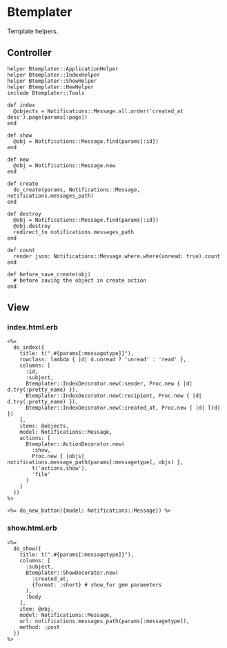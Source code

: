 # Btemplater

Template helpers.

## Controller

    helper Btemplater::ApplicationHelper
    helper Btemplater::IndexHelper
    helper Btemplater::ShowHelper
    helper Btemplater::NewHelper
    include Btemplater::Tools

    def index
      @objects = Notifications::Message.all.order('created_at desc').page(params[:page])
    end

    def show
      @obj = Notifications::Message.find(params[:id])
    end

    def new
      @obj = Notifications::Message.new
    end

    def create
      do_create(params, Notifications::Message, notifications.messages_path)
    end

    def destroy
      @obj = Notifications::Message.find(params[:id])
      @obj.destroy
      redirect_to notifications.messages_path
    end

    def count
      render json: Notifications::Message.where.where(unread: true).count
    end

    def before_save_create(obj)
      # before saving the object in create action
    end

## View

### index.html.erb

    <%=
      do_index({
        title: t(".#{params[:messagetype]}"),
        rowclass: lambda { |d| d.unread ? 'unread' : 'read' },
        columns: [
          :id,
          :subject,
          Btemplater::IndexDecorator.new(:sender, Proc.new { |d| d.try(:pretty_name) }),
          Btemplater::IndexDecorator.new(:recipient, Proc.new { |d| d.try(:pretty_name) }),
          Btemplater::IndexDecorator.new(:created_at, Proc.new { |d| l(d) })
        ],
        items: @objects,
        model: Notifications::Message,
        actions: [
          Btemplater::ActionDecorator.new(
            :show,
            Proc.new { |objs| notifications.message_path(params[:messagetype], objs) },
            t('actions.show'),
            'file'
          )
        ]
      })
    %>

    <%= do_new_button({model: Notifications::Message}) %>

### show.html.erb

    <%=
      do_show({
        title: t(".#{params[:messagetype]}"),
        columns: [
          :subject,
          Btemplater::ShowDecorator.new(
            :created_at,
            {format: :short} # show_for gem parameters
          ),
          :body
        ],
        item: @obj,
        model: Notifications::Message,
        url: notifications.messages_path(params[:messagetype]),
        method: :post
      })
    %>

